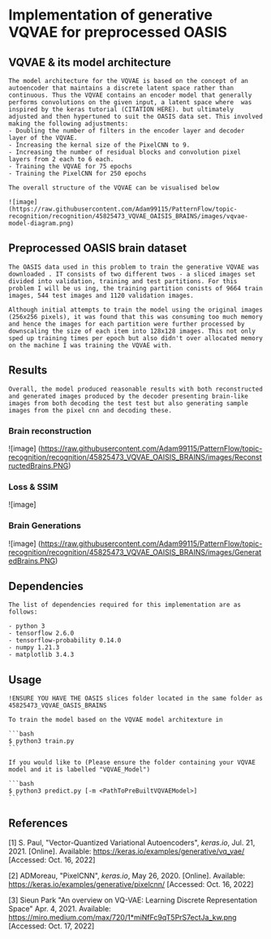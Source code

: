 # Implementation of generative VQVAE for preprocessed OASIS

## VQVAE & its model architecture

    The model architecture for the VQVAE is based on the concept of an autoencoder that maintains a discrete latent space rather than continuous. Thus the VQVAE contains an encoder model that generally performs convolutions on the given input, a latent space where  was inspired by the keras tutorial (CITATION HERE). but ultimately adjusted and then hypertuned to suit the OASIS data set. This involved making the following adjustments:
    - Doubling the number of filters in the encoder layer and decoder layer of the VQVAE.
    - Increasing the kernal size of the PixelCNN to 9.
    - Increasing the number of residual blocks and convolution pixel layers from 2 each to 6 each.
    - Training the VQVAE for 75 epochs
    - Training the PixelCNN for 250 epochs

    The overall structure of the VQVAE can be visualised below

    ![image](https://raw.githubusercontent.com/Adam99115/PatternFlow/topic-recognition/recognition/45825473_VQVAE_OAISIS_BRAINS/images/vqvae-model-diagram.png)

## Preprocessed OASIS brain dataset

    The OASIS data used in this problem to train the generative VQVAE was downloaded . IT consists of two different twos - a sliced images set divided into validation, training and test partitions. For this problem I will be us ing, the training partition conists of 9664 train images, 544 test images and 1120 validation images.

    Although initial attempts to train the model using the original images (256x256 pixels), it was found that this was consuming too much memory and hence the images for each partition were further processed by downscaling the size of each item into 128x128 images. This not only sped up training times per epoch but also didn't over allocated memory on the machine I was training the VQVAE with.

## Results

    Overall, the model produced reasonable results with both reconstructed and generated images produced by the decoder presenting brain-like images from both decoding the test test but also generating sample images from the pixel cnn and decoding these.

### Brain reconstruction

![image] (https://raw.githubusercontent.com/Adam99115/PatternFlow/topic-recognition/recognition/45825473_VQVAE_OAISIS_BRAINS/images/ReconstructedBrains.PNG)

### Loss & SSIM

![image]

### Brain Generations

![image] (https://raw.githubusercontent.com/Adam99115/PatternFlow/topic-recognition/recognition/45825473_VQVAE_OAISIS_BRAINS/images/GeneratedBrains.PNG)

## Dependencies

    The list of dependencies required for this implementation are as follows:

    - python 3
    - tensorflow 2.6.0
    - tensorflow-probability 0.14.0
    - numpy 1.21.3
    - matplotlib 3.4.3

## Usage

    !ENSURE YOU HAVE THE OASIS slices folder located in the same folder as 45825473_VQVAE_OASIS_BRAINS

    To train the model based on the VQVAE model architexture in

    ```bash
    $ python3 train.py
    ```

    If you would like to (Please ensure the folder containing your VQVAE model and it is labelled "VQVAE_Model")

    ```bash
    $ python3 predict.py [-m <PathToPreBuiltVQVAEModel>]
    ```

## References

[1] S. Paul, "Vector-Quantized Variational Autoencoders", _keras.io_, Jul. 21, 2021. [Online]. Available: https://keras.io/examples/generative/vq_vae/ [Accessed: Oct. 16, 2022]

[2] ADMoreau, "PixelCNN", _keras.io_, May 26, 2020. [Online]. Available: https://keras.io/examples/generative/pixelcnn/ [Accessed: Oct. 16, 2022]

[3] Sieun Park "An overview on VQ-VAE: Learning Discrete Representation Space" Apr. 4, 2021. Available: https://miro.medium.com/max/720/1*miNfFc9qT5PrS7ectJa_kw.png [Accessed: Oct. 17, 2022]
